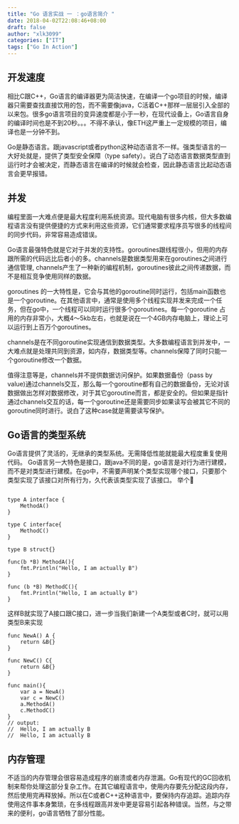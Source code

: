 ```yaml
---
title: "Go 语言实战 一 ：go语言简介 "
date: 2018-04-02T22:08:46+08:00
draft: false
author: "xlk3099"
categories: ["IT"]
tags: ["Go In Action"]
---
```


## 开发速度

相比C跟C++，Go语言的编译器更为简洁快速，在编译一个go项目的时候，编译器只需要查找直接饮用的包，而不需要像java，C活着C++那样一层层引入全部的以来包。很多go语言项目的变异速度都是小于一秒，在现代设备上，Go语言自身的编译时间也是不到20秒。。。不得不承认，像ETH这严重上一定规模的项目，编译也是一分钟不到。

Go是静态语言。跟javascript或者python这种动态语言不一样。强类型语言的一大好处就是，提供了类型安全保障（type safety）。说白了动态语言数据类型直到运行时才会被决定，而静态语言在编译的时候就会检查，因此静态语言比起动态语言会更早报错。

## 并发

编程里面一大难点便是最大程度利用系统资源。现代电脑有很多内核，但大多数编程语言没有提供便捷的方式来利用这些资源，它们通常要求程序员写很多的线程间的同步代码，非常容易造成错误。

Go语言最强特色就是它对于并发的支持性。goroutines跟线程很小，但用的内存跟所需的代码远比后者小的多。channels是数据类型用来在goroutines之间进行通信管理, channels产生了一种新的编程机制，goroutines彼此之间传递数据，而不是相互竞争使用同样的数据。

goroutines 的一大特性是，它会与其他的goroutine同时运行，包括main函数也是一个goroutine。在其他语言中，通常是使用多个线程实现并发来完成一个任务，但在go中，一个线程可以同时运行很多个goroutines。每一个goroutine 占用的内存非常小，大概4～5kb左右，也就是说在一个4GB内存电脑上，理论上可以运行到上百万个goroutines。

channels是在不同goroutine实现通信到数据类型。大多数编程语言到并发中，一大难点就是处理共同到资源，如内存，数据类型等。channels保障了同时只能一个goroutine修改一个数据。

值得注意等是，channels并不提供数据访问保护。如果数据备份（pass by value)通过channels交互，那么每一个goroutine都有自己的数据备份，无论对该数据做出怎样对数据修改，对于其它goroutine而言，都是安全的。但如果是指针通过channels交互的话，每一个goroutine还是需要同步如果读写会被其它不同的goroutine同时进行。说白了这种case就是需要读写保护。

## Go语言的类型系统

Go语言提供了灵活的，无继承的类型系统。无需降低性能就能最大程度重复使用代码。
Go语言另一大特色是接口，跟java不同的是，go语言是对行为进行建模，而不是对类型进行建模。在go中，不需要声明某个类型实现哪个接口，只要那个类型实现了该接口对所有行为，久代表该类型实现了该接口。
举个🌰

```golang

type A interface {
    MethodA() 
}

type C interface{
    MethodC()
}

type B struct{}

func(b *B) MethodA(){
    fmt.Println("Hello, I am actually B")
}

func (b *B) MethodC(){
    fmt.Println("Hello, I am actually B")
}
```
这样B就实现了A接口跟C接口，进一步当我们新建一个A类型或者C时，就可以用类型B来实现

```golang
func NewA() A {
    return &B{}
}

func NewC() C{
    return &B{}
}

func main(){
    var a = NewA()
    var c = NewC()
    a.MethodA()
    c.MethodC()
}
// output:
//  Hello, I am actually B
//  Hello, I am actually B
```

## 内存管理

不适当的内存管理会很容易造成程序的崩溃或者内存泄漏。Go有现代的GC回收机制来帮你处理这部分复杂工作。在其它编程语言中，使用内存要先分配这段内存，然后使用完再释放掉。所以在C或者C++这种语言中，要保持内存追踪。追踪内存使用这件事本身繁琐，在多线程跟高并发中更是容易引起各种错误。当然，与之带来的便利，go语言牺牲了部分性能。